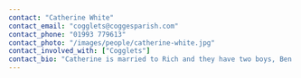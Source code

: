 ```yaml
---
contact: "Catherine White"
contact_email: "cogglets@coggesparish.com"
contact_phone: "01993 779613"
contact_photo: "/images/people/catherine-white.jpg"
contact_involved_with: ["Cogglets"]
contact_bio: "Catherine is married to Rich and they have two boys, Ben and Joshua. "
---
```

